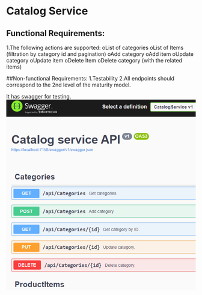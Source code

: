 # Catalog Service

## Functional Requirements:
1.The following actions are supported:
	oList of categories
	oList of Items (filtration by category id and pagination)
	oAdd category
	oAdd item
	oUpdate category
	oUpdate item
	oDelete Item
	oDelete category (with the related items)

##Non-functional Requirements:
1.Testability
2.All endpoints should correspond to the 2nd level of the maturity model.

It has swagger for testing.
![swagger](cat.png)